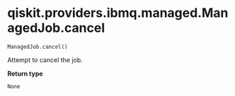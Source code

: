 # qiskit.providers.ibmq.managed.ManagedJob.cancel

`ManagedJob.cancel()`

Attempt to cancel the job.

**Return type**

`None`
